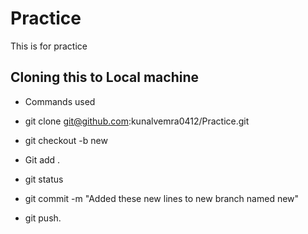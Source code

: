 # Practice

This is for practice

## Cloning this to Local machine

* Commands used 
* git clone git@github.com:kunalvemra0412/Practice.git
* git checkout -b new
* Git add .
* git status
* git commit -m "Added these new lines to new branch named new"

* git push.

